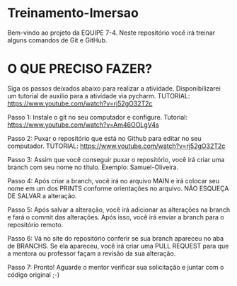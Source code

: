 # Treinamento-Imersao
Bem-vindo ao projeto da EQUIPE 7-4. Neste repositório você irá treinar alguns comandos de Git e GitHub.

# O QUE PRECISO FAZER?

Siga os passos deixados abaixo para realizar a atividade. Disponibilizarei um tutorial de auxilio para a atividade via pycharm. TUTORIAL: https://www.youtube.com/watch?v=rj52gO32T2c

Passo 1: Instale o git no seu computador e configure. Tutorial: https://www.youtube.com/watch?v=Am46OOLgV4s

Passo 2: Puxar o repositório que está no Github para editar no seu computador. TUTORIAL: https://www.youtube.com/watch?v=rj52gO32T2c

Passo 3: Assim que você conseguir puxar o repositório, você irá criar uma branch com seu nome no título. Exemplo: Samuel-Oliveira.

Passo 4: Após criar a branch, você irá no arquivo MAIN e irá colocar seu nome em um dos PRINTS conforme orientações no arquivo. NÃO ESQUEÇA DE SALVAR a alteração.

Passo 5: Após salvar a alteração, você irá adicionar as alterações na branch e fará o commit das alterações. Após isso, você irá enviar a branch para o repositório remoto.

Passo 6: Vá no site do repositório conferir se sua branch apareceu no aba de BRANCHS. Se ela apareceu, você irá criar uma PULL REQUEST para que a mentora ou professor façam a revisão da sua alteração.

Passo 7: Pronto! Aguarde o mentor verificar sua solicitação e juntar com o código original ;-)
